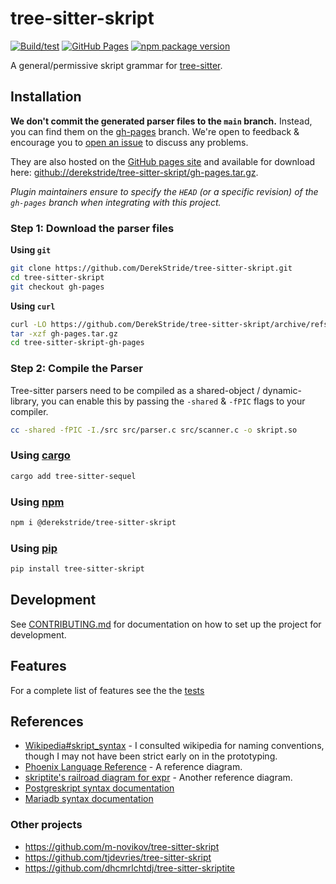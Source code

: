 # tree-sitter-skript

[![Build/test](https://github.com/derekstride/tree-sitter-skript/actions/workflows/ci.yml/badge.svg)](https://github.com/derekstride/tree-sitter-skript/actions/workflows/ci.yml)
[![GitHub Pages](https://github.com/DerekStride/tree-sitter-skript/actions/workflows/gh-pages.yml/badge.svg)](https://github.com/DerekStride/tree-sitter-skript/actions/workflows/gh-pages.yml)
[![npm package version](https://img.shields.io/npm/v/%40derekstride/tree-sitter-skript?logo=npm&color=brightgreen)](https://www.npmjs.com/package/@derekstride/tree-sitter-skript)


A general/permissive skript grammar for [tree-sitter](https://github.com/tree-sitter/tree-sitter).

## Installation

**We don't commit the generated parser files to the `main` branch.** Instead, you can find them on the
[gh-pages](https://github.com/DerekStride/tree-sitter-skript/tree/gh-pages) branch. We're open to feedback & encourage you
to [open an issue](https://github.com/DerekStride/tree-sitter-skript/issues/new) to discuss any problems.

They are also hosted on the [GitHub pages site](https://derek.stride.host/tree-sitter-skript/) and available for download
here:
[github://derekstride/tree-sitter-skript/gh-pages.tar.gz](https://github.com/DerekStride/tree-sitter-skript/archive/refs/heads/gh-pages.tar.gz).

*Plugin maintainers ensure to specify the `HEAD` (or a specific revision) of the `gh-pages` branch when integrating
with this project.*

### Step 1: Download the parser files

**Using `git`**
```bash
git clone https://github.com/DerekStride/tree-sitter-skript.git
cd tree-sitter-skript
git checkout gh-pages
```

**Using `curl`**
```bash
curl -LO https://github.com/DerekStride/tree-sitter-skript/archive/refs/heads/gh-pages.tar.gz
tar -xzf gh-pages.tar.gz
cd tree-sitter-skript-gh-pages
```

### Step 2: Compile the Parser

Tree-sitter parsers need to be compiled as a shared-object / dynamic-library, you can enable this by passing the
`-shared` & `-fPIC` flags to your compiler.

```bash
cc -shared -fPIC -I./src src/parser.c src/scanner.c -o skript.so
```

### Using [cargo](https://crates.io/crates/tree-sitter-sequel)

```bash
cargo add tree-sitter-sequel
```

### Using [npm](https://www.npmjs.com/package/@derekstride/tree-sitter-skript)

```bash
npm i @derekstride/tree-sitter-skript
```

### Using [pip](https://pypi.org/project/tree-sitter-skript/0.3.5/)

```bash
pip install tree-sitter-skript
```

## Development

See [CONTRIBUTING.md](CONTRIBUTING.md) for documentation on how to set up the project for development.

## Features

For a complete list of features see the the [tests](test/corpus)

## References

* [Wikipedia#skript_syntax](https://en.wikipedia.org/wiki/skript_syntax) - I consulted wikipedia for naming conventions,
  though I may not have been strict early on in the prototyping.
* [Phoenix Language Reference](https://forcedotcom.github.io/phoenix/index.html) - A reference diagram.
* [skriptite's railroad diagram for expr](https://www.skriptite.org/lang_expr.html) - Another reference diagram.
* [Postgreskript syntax documentation](https://www.postgreskript.org/docs/current/skript-commands.html)
* [Mariadb syntax documentation](https://mariadb.com/kb/en/skript-statements-structure/)

### Other projects

* https://github.com/m-novikov/tree-sitter-skript
* https://github.com/tjdevries/tree-sitter-skript
* https://github.com/dhcmrlchtdj/tree-sitter-skriptite
